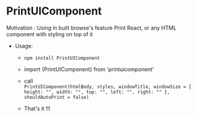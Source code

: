 # PrintUIComponent
Motivation : Using in built browse's feature Print React, or any HTML component with styling on top of it

- Usage:
  - `npm install PrintUIComponent`
  - import {PrintUIComponent} from 'printuicomponent'
  - call <br/>
      `PrintUIComponent(htmlBody, styles, windowTitle, windowSize = {
                              height: "",
                              width: "",
                              top: "",
                              left: "",
                              right: ""
                          }, shouldAutoPrint = false)`
                          
   - That's it !!!


